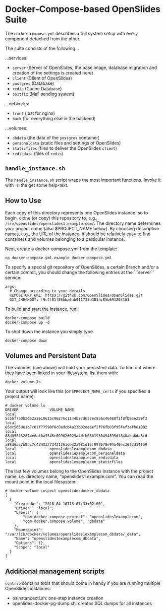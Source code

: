 # Docker-Compose-based OpenSlides Suite

The ```docker-compose.yml``` describes a full system setup with every component
detached from the other.

The suite consists of the following...

...services:

* ```server``` (Server of OpenSlides, the base image, database migration and
  creation of the settings is created here)
* ```client``` (Client of OpenSlides)
* ```postgres``` (Database)
* ```redis``` (Cache Database)
* ```postfix``` (Mail sending system)

...networks:

* ```front``` (just for nginx)
* ```back``` (for everything else in the backend)

...volumes:

* ```dbdata``` (the data of the ```postgres``` container)
* ```personaldata``` (static files and settings of OpenSlides)
* ```staticfiles``` (files to deliver the OpenSlides ```client```)
* ```redisdata``` (files of ```redis```)


## ```handle_instance.sh```

The ```handle_instance.sh``` script wraps the most important functions. Invoke
it with ```-h``` the get some help-text.

## How to Use

Each copy of this directory represents one OpenSlides instance, so to begin,
clone (or copy) this repository to, e.g.,
```/srv/openslides/openslides1.example.com/```.  The directory name determines
your project name (also $PROJECT_NAME below).  By choosing descriptive names,
e.g., the URL of the instance, it should be relatively easy to find containers
and volumes belonging to a particular instance.

Next, create a docker-compose.yml from the template:

    cp docker-compose.yml.example docker-compose.yml

To specify a special git repository of OpenSlides, a certain Branch and/or
a certain commit, you should change the following entries at the ```server``
service:

    args:
      # Change according to your details
      REPOSITORY_URL: https://github.com/OpenSlides/OpenSlides.git
      GIT_CHECKOUT: f9c4f01f06bba0ab911735d383ac85b693203161

To build and start the instance, run:

    docker-compose build
    docker-compose up -d 

To shut down the instance you simply type

    docker-compose down

## Volumes and Persistent Data

The volumes (see above) will hold your persistent data.  To find out where they
have been linked in your filesystem, list them with:

    docker volume ls

Your output will look like this (or ```$PROJECT_NAME_certs``` if you specified
a project name):

    # docker volume ls
    DRIVER              VOLUME NAME
    local               5cbbf750b3d52a2e19615c96276c1144b27d637ec85ac46488f1f8fb86e259f3
    local               85dc5658e1b7c01f77590f8c0adcb4a23b02eeaef2f76fb83f95fef3efb61082
    local               88d855132874e6af0a5545e099626029a4dfb0501930454895d1846aba6da8fd
    local               a88d6a57b9bc7c43433273421261de32a981d15f997678e94b40ec36f3d14f59
    local               openslides1examplecom_dbdata
    local               openslides1examplecom_personaldata
    local               openslides1examplecom_redisdata
    local               openslides1examplecom_staticfiles

The last few volumes belong to the OpenSlides instance with the project name,
i.e. directory name, "openslides1.example.com".
You can read the mount point in the local filesystem:

    # docker volume inspect openslidesdocker_dbdata
    [
      {
        "CreatedAt": "2018-04-16T15:07:33+02:00",
        "Driver": "local",
        "Labels": {
            "com.docker.compose.project": "openslides1examplecom",
            "com.docker.compose.volume": "dbdata"
        },
        "Mountpoint": "/var/lib/docker/volumes/openslides1examplecom_dbdata/_data",
        "Name": "openslides1examplecom_dbdata",
        "Options": {},
        "Scope": "local"
      }
    ]

## Additional management scripts

```contrib``` contains tools that should come in handy if you are running
multiple OpenSlides instances:

  - osinstancectl.sh: one-step instance creation
  - openlides-docker-pg-dump.sh: creates SQL dumps for all instances
